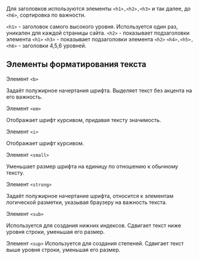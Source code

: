Для заголовков используются элементы `<h1>,<h2>,<h3>` и так далее, до `<h6>`, сортировка по важности.

`<h1>` - заголовок самого высокого уровня. Используется один раз, уникален для каждой страницы сайта.
`<h2>` - показывает подзаголовки элемента `<h1>` 
`<h3>` - показывает подзаголовки элемента `<h2>`
`<h4>,<h5>,<h6>` -  заголовки 4,5,6 уровней.

## Элементы форматирования текста

Элемент `<b>`

Задаёт полужирное начертания шрифта. Выделяет текст без акцента на его важность.

Элемент `<em>`

Отображает шрифт курсивом, придавая тексту значимость.

Элемент `<i>`

Отображает шрифт курсивом.

 Элемент `<small>`

Уменьшает размер шрифта на единицу по отношению к обычному тексту.

 Элемент `<strong>`

Задаёт полужирное начертание шрифта, относится к элементам логической разметки, указывая браузеру на важность текста.

Элемент `<sub>`


Используется для создания нижних индексов. Сдвигает текст ниже уровня строки, уменьшая его размер.

 Элемент `<sup>`
 Используется для создания степеней. Сдвигает текст выше уровня строки, уменьшая его размер.